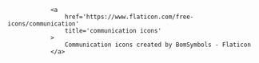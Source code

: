     			<a
    				href='https://www.flaticon.com/free-icons/communication'
    				title='communication icons'
    			>
    				Communication icons created by BomSymbols - Flaticon
    			</a>
